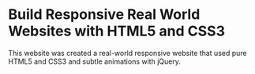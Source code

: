 # Build Responsive Real World Websites with HTML5 and CSS3

This website was created a real-world responsive website that used pure HTML5 and CSS3 and subtle animations with jQuery.
